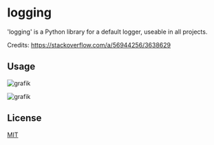 # logging

'logging' is a Python library for a default logger, useable in all projects.

Credits: https://stackoverflow.com/a/56944256/3638629

## Usage

![grafik](https://github.com/klaus-moser/logging/assets/60796711/7865eaf7-3b16-439e-9e5d-e2b2a5f03696)

![grafik](https://github.com/klaus-moser/logging/assets/60796711/007114a9-f8f9-4886-8a2b-2a0fd38cde21)

## License

[MIT](https://choosealicense.com/licenses/mit/)
